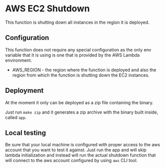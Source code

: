 # AWS EC2 Shutdown

This function is shutting down all instances in the region it is deployed.

## Configuration
This function does not require any special configuration as the only env variable that it is using is one that is provided by the AWS Lambda environment.
* AWS_REGION - the region where the function is deployed and also the region from which the function is shutting down the EC2 instances.

## Deployment
At the moment it only can be deployed as a zip file containing the binary.

Just run `make zip` and it generates a zip archive with the binary built inside, called `app`.

## Local testing
Be sure that your local machine is configured with proper access to the aws account that you want to test it against.
Just run the app and will skip lambda initialization and instead will run the actual shutdown function that will connect to the aws account configured by using `aws` CLI tool.